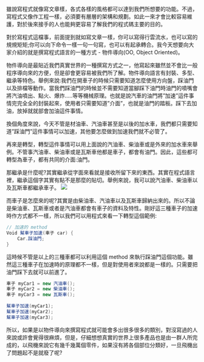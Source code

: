 雖說寫程式就像寫文章樣，各式各樣的風格都可以達到我們所想要的功能。不過，寫程式又像作工程一樣，必須要有層層的架構和規劃。如此一來才會比較容易維護，對於後來接手的人也能夠更容易了解我們的程式碼主要的目的。

對於寫程式這檔事，前面提到就如寫文章一樣，你可以寫得行雲流水，也可以寫的規規矩矩;你可以向下命令一樣一句一句寫，也可以有起承轉合。我今天想要向大家介紹的就是撰寫程式語言的一種方式 - 物件導向(OO, Object Oriented)。

物件導向是最貼近我們真實世界的一種撰寫方式之一，他寫起來雖然並不會比一般程序導向來的方便，但是卻會更容易被我們所了解。物件導向語言有封裝、多型、繼承等特色。舉例來說:我們在開車子的時候只需要知道怎麼使用方向盤，踩油門以及排檔等動作。當我們踩油門的時候並不需要知道當腳踩下油門時油門的噴嘴會將汽油噴出、點火、爆炸…..等等機械原理。也就是說汽車的油門將”加速”這件事情完完全全的封裝起來，使用者只需要知道”介面”，也就是油門的踏板。踩下去加油，放掉就就部會加油這件事情。

換個角度來說，今天不管是材油車、汽油車甚至是以後的加水車，我們都只需要知道”踩油門”這件事情可以加速，其他要怎麼做到加速我們就不必管了。

再來是轉型，轉型這件事情可以用上面說的汽油車、柴油車或是外來的加水車來舉例。不管事汽油車、柴油車或是瓦斯車他都是車子，都會有油門。因此，這些都可轉型為車子，都有共同的介面:油門。

那繼承是什麼呢?其實繼承從字面來看就是接收所留下來的東西。其實在程式語言裡，繼承這個字其實有點不是那麼的貼切。舉例來說，我可以說汽油車、柴油車以及瓦斯車都繼承車子。
![][Car_inherit]

而車子是怎麼來的呢?其實是由柴油車、汽油車以及瓦斯車歸納出來的。所以不論是柴油車、瓦斯車或者是汽油車都會有車子的資料及特性。剛好這三種車子的加速時作方式都不一樣，所以我們可以用程式來看一下轉型這個範例:

```c#
// 加速的 method  
Void 幫車子加速(車子 car) {  
    Car.踩油門;  
}  
```

這時候不管是以上的三種車都可以利用這個 method 來執行踩油門這個功能。雖然這三種車子在加速時的原理都不一樣，但是對使用者來說都是一樣的。只需要把油門踩下去就可以前進了。

```c#
車子 myCar1 = new 汽油車();  
車子 myCar2 = new 柴油車();  
車子 myCar3 = new 瓦斯車();  
  
幫車子加速(myCar1);  
幫車子加速(myCar2);  
幫車子加速(myCar3);  
```

所以，如果是以物件導向來撰寫程式就可能會多出很多很多的類別，對沒寫過的人來說或許會覺得很麻煩，但是，仔細想想真實的世界上很多產品也是由一群人所完成的，以飛機來說它有幾千幾萬個零件，如果沒有將各個部位分類好，一旦飛機出了問題起不是就廢了呢?

[Car_inherit]: <https://www.dropbox.com/s/lgcdrfa90lecdqi/car_inherit.png?dl=1>